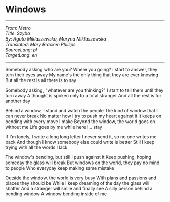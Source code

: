 # Windows
---
_From_: _Metro_  
_Title_: _Szyba_  
_By_: _Agata Miklaszewska, Maryna Miklaszewska_  
_Translated_: _Mary Bracken Phillips_  
_SourceLang_: _pl_  
_TargetLang_: _en_  

---

Somebody asking who are you? Where you going?
I start to answer, they turn their eyes away
My name's the only thing that they are ever knowing
But all the rest is all there is to say

Somebody asking, "whatever are you thinking?"
I start to tell them until they turn away
A thought is spoken only to a total stranger
And all the rest is for another day

Behind a window, I stand and watch the people
The kind of window that I can never break
No matter how I try to push my heart against it
It keeps on bending with every move I make
Beyond the window, the world goes on without me
Life goes by me while here I... stay

If I'm lonely, I write a long long letter
I never send it, so no one writes me back
And though I know somebody else could write is better
Still I keep trying with all the words I lack

The window's bending, but still I push against it
Keep pushing, hoping someday the glass will break
But windows on the world, they pay no mind to people
Who everyday keep making same mistake

Outside the window, the world is very busy
With plans and passions and places they should be
While I keep dreaming of the day the glass will shatter
And a stranger will smile and finally see
A silly person behind a bending window
A window bending inside of me
